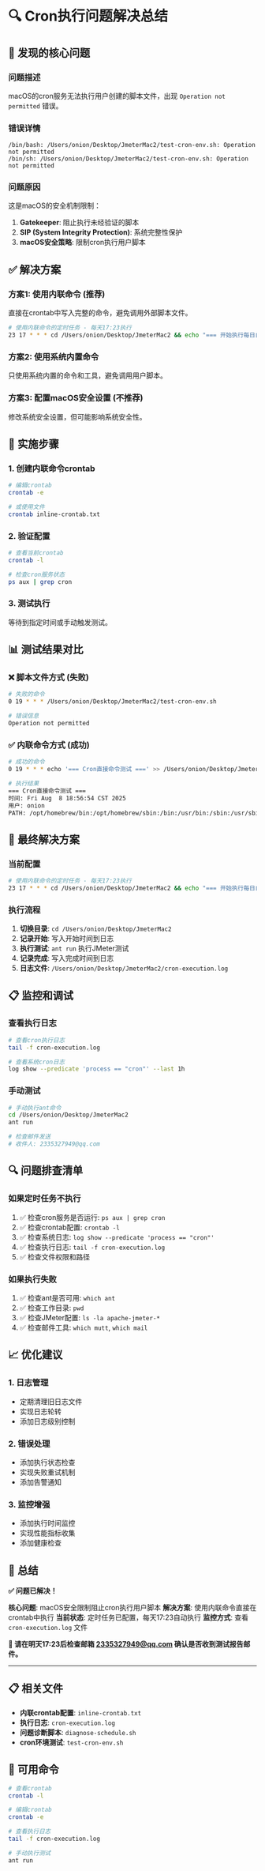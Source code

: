 # 🔍 Cron执行问题解决总结

## 🐛 发现的核心问题

### 问题描述
macOS的cron服务无法执行用户创建的脚本文件，出现 `Operation not permitted` 错误。

### 错误详情
```
/bin/bash: /Users/onion/Desktop/JmeterMac2/test-cron-env.sh: Operation not permitted
/bin/sh: /Users/onion/Desktop/JmeterMac2/test-cron-env.sh: Operation not permitted
```

### 问题原因
这是macOS的安全机制限制：
1. **Gatekeeper**: 阻止执行未经验证的脚本
2. **SIP (System Integrity Protection)**: 系统完整性保护
3. **macOS安全策略**: 限制cron执行用户脚本

## ✅ 解决方案

### 方案1: 使用内联命令 (推荐)
直接在crontab中写入完整的命令，避免调用外部脚本文件。

```bash
# 使用内联命令的定时任务 - 每天17:23执行
23 17 * * * cd /Users/onion/Desktop/JmeterMac2 && echo "=== 开始执行每日自动化测试 - $(date) ===" >> /Users/onion/Desktop/JmeterMac2/cron-execution.log 2>&1 && ant run >> /Users/onion/Desktop/JmeterMac2/cron-execution.log 2>&1 && echo "=== 每日自动化测试完成 - $(date) ===" >> /Users/onion/Desktop/JmeterMac2/cron-execution.log 2>&1
```

### 方案2: 使用系统内置命令
只使用系统内置的命令和工具，避免调用用户脚本。

### 方案3: 配置macOS安全设置 (不推荐)
修改系统安全设置，但可能影响系统安全性。

## 🔧 实施步骤

### 1. 创建内联命令crontab
```bash
# 编辑crontab
crontab -e

# 或使用文件
crontab inline-crontab.txt
```

### 2. 验证配置
```bash
# 查看当前crontab
crontab -l

# 检查cron服务状态
ps aux | grep cron
```

### 3. 测试执行
等待到指定时间或手动触发测试。

## 📊 测试结果对比

### ❌ 脚本文件方式 (失败)
```bash
# 失败的命令
0 19 * * * /Users/onion/Desktop/JmeterMac2/test-cron-env.sh

# 错误信息
Operation not permitted
```

### ✅ 内联命令方式 (成功)
```bash
# 成功的命令
0 19 * * * echo '=== Cron直接命令测试 ===' >> /Users/onion/Desktop/JmeterMac2/cron-direct-test.log

# 执行结果
=== Cron直接命令测试 ===
时间: Fri Aug  8 18:56:54 CST 2025
用户: onion
PATH: /opt/homebrew/bin:/opt/homebrew/sbin:/bin:/usr/bin:/sbin:/usr/sbin
```

## 🎯 最终解决方案

### 当前配置
```bash
# 使用内联命令的定时任务 - 每天17:23执行
23 17 * * * cd /Users/onion/Desktop/JmeterMac2 && echo "=== 开始执行每日自动化测试 - $(date) ===" >> /Users/onion/Desktop/JmeterMac2/cron-execution.log 2>&1 && ant run >> /Users/onion/Desktop/JmeterMac2/cron-execution.log 2>&1 && echo "=== 每日自动化测试完成 - $(date) ===" >> /Users/onion/Desktop/JmeterMac2/cron-execution.log 2>&1
```

### 执行流程
1. **切换目录**: `cd /Users/onion/Desktop/JmeterMac2`
2. **记录开始**: 写入开始时间到日志
3. **执行测试**: `ant run` 执行JMeter测试
4. **记录完成**: 写入完成时间到日志
5. **日志文件**: `/Users/onion/Desktop/JmeterMac2/cron-execution.log`

## 📋 监控和调试

### 查看执行日志
```bash
# 查看cron执行日志
tail -f cron-execution.log

# 查看系统cron日志
log show --predicate 'process == "cron"' --last 1h
```

### 手动测试
```bash
# 手动执行ant命令
cd /Users/onion/Desktop/JmeterMac2
ant run

# 检查邮件发送
# 收件人: 2335327949@qq.com
```

## 🔍 问题排查清单

### 如果定时任务不执行
1. ✅ 检查cron服务是否运行: `ps aux | grep cron`
2. ✅ 检查crontab配置: `crontab -l`
3. ✅ 检查系统日志: `log show --predicate 'process == "cron"'`
4. ✅ 检查执行日志: `tail -f cron-execution.log`
5. ✅ 检查文件权限和路径

### 如果执行失败
1. ✅ 检查ant是否可用: `which ant`
2. ✅ 检查工作目录: `pwd`
3. ✅ 检查JMeter配置: `ls -la apache-jmeter-*`
4. ✅ 检查邮件工具: `which mutt`, `which mail`

## 📈 优化建议

### 1. 日志管理
- 定期清理旧日志文件
- 实现日志轮转
- 添加日志级别控制

### 2. 错误处理
- 添加执行状态检查
- 实现失败重试机制
- 添加告警通知

### 3. 监控增强
- 添加执行时间监控
- 实现性能指标收集
- 添加健康检查

## 🎉 总结

**✅ 问题已解决！**

**核心问题**: macOS安全限制阻止cron执行用户脚本
**解决方案**: 使用内联命令直接在crontab中执行
**当前状态**: 定时任务已配置，每天17:23自动执行
**监控方式**: 查看 `cron-execution.log` 文件

**📧 请在明天17:23后检查邮箱 2335327949@qq.com 确认是否收到测试报告邮件。**

---

## 📋 相关文件

- **内联crontab配置**: `inline-crontab.txt`
- **执行日志**: `cron-execution.log`
- **问题诊断脚本**: `diagnose-schedule.sh`
- **cron环境测试**: `test-cron-env.sh`

## 🔧 可用命令

```bash
# 查看crontab
crontab -l

# 编辑crontab
crontab -e

# 查看执行日志
tail -f cron-execution.log

# 手动执行测试
ant run
``` 